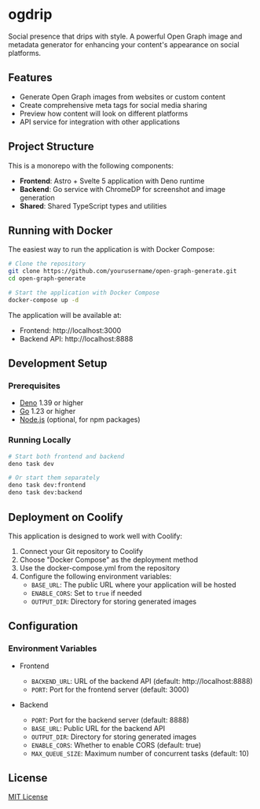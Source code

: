 # ogdrip

Social presence that drips with style. A powerful Open Graph image and metadata generator for enhancing your content's appearance on social platforms.

## Features

- Generate Open Graph images from websites or custom content
- Create comprehensive meta tags for social media sharing
- Preview how content will look on different platforms
- API service for integration with other applications

## Project Structure

This is a monorepo with the following components:

- **Frontend**: Astro + Svelte 5 application with Deno runtime
- **Backend**: Go service with ChromeDP for screenshot and image generation
- **Shared**: Shared TypeScript types and utilities

## Running with Docker

The easiest way to run the application is with Docker Compose:

```bash
# Clone the repository
git clone https://github.com/yourusername/open-graph-generate.git
cd open-graph-generate

# Start the application with Docker Compose
docker-compose up -d
```

The application will be available at:

- Frontend: http://localhost:3000
- Backend API: http://localhost:8888

## Development Setup

### Prerequisites

- [Deno](https://deno.land/) 1.39 or higher
- [Go](https://golang.org/) 1.23 or higher
- [Node.js](https://nodejs.org/) (optional, for npm packages)

### Running Locally

```bash
# Start both frontend and backend
deno task dev

# Or start them separately
deno task dev:frontend
deno task dev:backend
```

## Deployment on Coolify

This application is designed to work well with Coolify:

1. Connect your Git repository to Coolify
2. Choose "Docker Compose" as the deployment method
3. Use the docker-compose.yml from the repository
4. Configure the following environment variables:
   - `BASE_URL`: The public URL where your application will be hosted
   - `ENABLE_CORS`: Set to `true` if needed
   - `OUTPUT_DIR`: Directory for storing generated images

## Configuration

### Environment Variables

- Frontend

  - `BACKEND_URL`: URL of the backend API (default: http://localhost:8888)
  - `PORT`: Port for the frontend server (default: 3000)

- Backend
  - `PORT`: Port for the backend server (default: 8888)
  - `BASE_URL`: Public URL for the backend API
  - `OUTPUT_DIR`: Directory for storing generated images
  - `ENABLE_CORS`: Whether to enable CORS (default: true)
  - `MAX_QUEUE_SIZE`: Maximum number of concurrent tasks (default: 10)

## License

[MIT License](LICENSE)
